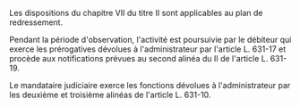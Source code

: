   
 Les dispositions du chapitre VII du titre II sont applicables au plan de redressement.  

  
 Pendant la période d'observation, l'activité est poursuivie par le débiteur qui exerce les prérogatives dévolues à l'administrateur par l'article L. 631-17 et procède aux notifications prévues au second alinéa du II de l'article L. 631-19.  

  
 Le mandataire judiciaire exerce les fonctions dévolues à l'administrateur par les deuxième et troisième alinéas de l'article L. 631-10.  
